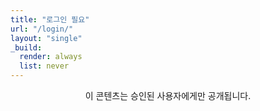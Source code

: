 ```yaml
---
title: "로그인 필요"
url: "/login/"
layout: "single"
_build:
  render: always
  list: never
---
```


<div style="text-align: center;">

<p data-netlify-identity-button></p>

이 콘텐츠는 승인된 사용자에게만 공개됩니다.

</div>

<script>
  if (window.netlifyIdentity) {
    window.netlifyIdentity.on("login", function(user) {
      window.location.href = "/works/";
    });
  }
</script>